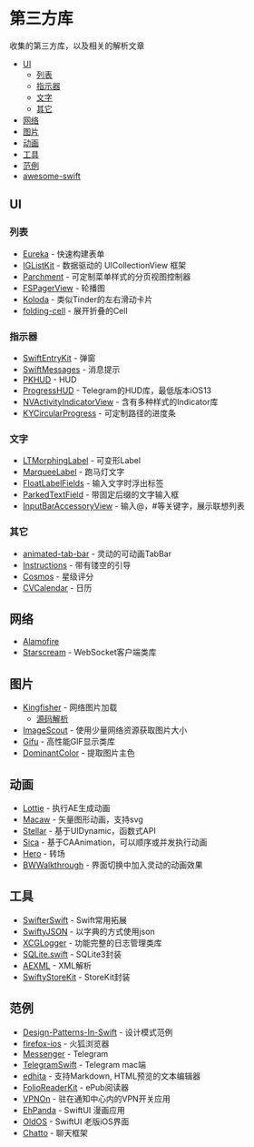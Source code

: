 # 第三方库
收集的第三方库，以及相关的解析文章

- [UI](#UI)
  - [列表](#列表)
  - [指示器](#指示器)
  - [文字](#文字)
  - [其它](#其它)
- [网络](#网络)
- [图片](#图片)
- [动画](#动画)
- [工具](#工具)
- [范例](#范例)
- [awesome-swift](https://github.com/matteocrippa/awesome-swift)


## UI
### 列表
- [Eureka](https://github.com/xmartlabs/Eureka) - 快速构建表单
- [IGListKit](https://github.com/Instagram/IGListKit) - 数据驱动的 UICollectionView 框架
- [Parchment](https://github.com/rechsteiner/Parchment) - 可定制菜单样式的分页视图控制器
- [FSPagerView](https://github.com/WenchaoD/FSPagerView) - 轮播图
- [Koloda](https://github.com/Yalantis/Koloda) - 类似Tinder的左右滑动卡片
- [folding-cell](https://github.com/Ramotion/folding-cell) - 展开折叠的Cell

### 指示器
- [SwiftEntryKit](https://github.com/huri000/SwiftEntryKit) - 弹窗
- [SwiftMessages](https://github.com/SwiftKickMobile/SwiftMessages) - 消息提示
- [PKHUD](https://github.com/pkluz/PKHUD) - HUD
- [ProgressHUD](https://github.com/relatedcode/ProgressHUD) - Telegram的HUD库，最低版本iOS13
- [NVActivityIndicatorView](https://github.com/ninjaprox/NVActivityIndicatorView) - 含有多种样式的Indicator库
- [KYCircularProgress](https://github.com/kentya6/KYCircularProgress) - 可定制路径的进度条

### 文字
- [LTMorphingLabel](https://github.com/lexrus/LTMorphingLabel) - 可变形Label
- [MarqueeLabel](https://github.com/cbpowell/MarqueeLabel) - 跑马灯文字
- [FloatLabelFields](https://github.com/FahimF/FloatLabelFields) - 输入文字时浮出标签
- [ParkedTextField](https://github.com/gmertk/ParkedTextField) - 带固定后缀的文字输入框
- [InputBarAccessoryView](https://github.com/nathantannar4/InputBarAccessoryView) - 输入@，#等关键字，展示联想列表

### 其它
- [animated-tab-bar](https://github.com/Ramotion/animated-tab-bar) - 灵动的可动画TabBar
- [Instructions](https://github.com/ephread/Instructions) - 带有镂空的引导
- [Cosmos](https://github.com/evgenyneu/Cosmos) - 星级评分
- [CVCalendar](https://github.com/CVCalendar/CVCalendar) - 日历


## 网络
- [Alamofire](https://github.com/Alamofire/Alamofire)
- [Starscream](https://github.com/daltoniam/starscream) - WebSocket客户端类库


## 图片
- [Kingfisher](https://github.com/onevcat/Kingfisher) - 网络图片加载
  - [源码解析](https://juejin.cn/post/6929345703818985485)
- [ImageScout](https://github.com/kaishin/ImageScout) - 使用少量网络资源获取图片大小
- [Gifu](https://github.com/kaishin/gifu) - 高性能GIF显示类库
- [DominantColor](https://github.com/indragiek/DominantColor) - 提取图片主色

## 动画
- [Lottie](https://github.com/airbnb/lottie-ios) - 执行AE生成动画
- [Macaw](https://github.com/exyte/Macaw) - 矢量图形动画，支持svg
- [Stellar](https://github.com/AugustRush/Stellar) - 基于UIDynamic，函数式API
- [Sica](https://github.com/cats-oss/Sica) - 基于CAAnimation，可以顺序或并发执行动画
- [Hero](https://github.com/HeroTransitions/Hero) - 转场
- [BWWalkthrough](https://github.com/ariok/BWWalkthrough) - 界面切换中加入灵动的动画效果


## 工具
- [SwifterSwift](https://github.com/SwifterSwift/SwifterSwift) - Swift常用拓展
- [SwiftyJSON](https://github.com/SwiftyJSON/SwiftyJSON) - 以字典的方式使用json
- [XCGLogger](https://github.com/DaveWoodCom/XCGLogger) - 功能完整的日志管理类库
- [SQLite.swift](https://github.com/stephencelis/SQLite.swift) - SQLite3封装
- [AEXML](https://github.com/tadija/AEXML) - XML解析
- [SwiftyStoreKit](https://github.com/bizz84/SwiftyStoreKit) - StoreKit封装

## 范例
- [Design-Patterns-In-Swift](https://github.com/ochococo/Design-Patterns-In-Swift) - 设计模式范例
- [firefox-ios](https://github.com/mozilla-mobile/firefox-ios) - 火狐浏览器
- [Messenger](https://github.com/relatedcode/Messenger) - Telegram
- [TelegramSwift](https://github.com/overtake/TelegramSwift) - Telegram mac端
- [edhita](https://github.com/tnantoka/edhita) - 支持Markdown, HTML预览的文本编辑器
- [FolioReaderKit](https://github.com/FolioReader/FolioReaderKit) - ePub阅读器
- [VPNOn](https://github.com/lexrus/VPNOn) - 驻在通知中心内的VPN开关应用
- [EhPanda](https://github.com/tatsuz0u/EhPanda) - SwiftUI 漫画应用
- [OldOS](https://github.com/zzanehip/The-OldOS-Project) - SwiftUI 老版iOS界面
- [Chatto](https://github.com/badoo/Chatto) - 聊天框架
